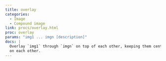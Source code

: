 ```yaml
---
title: overlay
categories: 
  - Image
  - Compound image
link: procs/overlay.html
proc: overlay
params: "img1 ... imgn [description]"
docs: |
  Overlay `img1` through `imgn` on top of each other, keeping them centered
  on each other.
---
```

